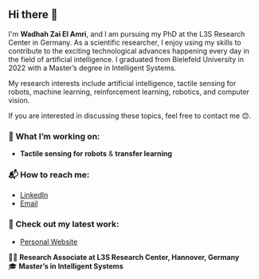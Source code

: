 ## Hi there 👋

I'm **Wadhah Zai El Amri**, and I am pursuing my PhD at the L3S Research Center in Germany. As a scientific researcher, I enjoy using my skills to contribute to the exciting technological advances happening every day in the field of artificial intelligence. I graduated from Bielefeld University in 2022 with a Master’s degree in Intelligent Systems.

My research interests include artificial intelligence, tactile sensing for robots, machine learning, reinforcement learning, robotics, and computer vision.

If you are interested in discussing these topics, feel free to contact me 😊.


### 🔎 What I’m working on:  
- **Tactile sensing for robots** & **transfer learning**  

### 📬 How to reach me:  
- [LinkedIn](https://www.linkedin.com/in/wadhah-zaielamri/)  
- [Email](mailto:wadhah.zai@l3s.de)  

### 📖 Check out my latest work:  
- [Personal Website](https://wzaielamri.github.io)  

👨‍💻 **Research Associate at L3S Research Center, Hannover, Germany**  
🎓 **Master’s in Intelligent Systems**  


